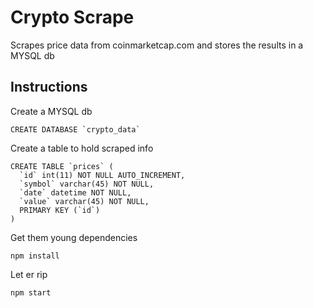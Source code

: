 # Crypto Scrape

Scrapes price data from coinmarketcap.com and stores the results in a MYSQL db

## Instructions
Create a MYSQL db

```
CREATE DATABASE `crypto_data`
```

Create a table to hold scraped info

```
CREATE TABLE `prices` (
  `id` int(11) NOT NULL AUTO_INCREMENT,
  `symbol` varchar(45) NOT NULL,
  `date` datetime NOT NULL,
  `value` varchar(45) NOT NULL,
  PRIMARY KEY (`id`)
)
```

Get them young dependencies

```
npm install
```

Let er rip

```
npm start
```

